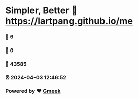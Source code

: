 # Simpler, Better :link: https://lartpang.github.io/me 
### :page_facing_up: [6](https://lartpang.github.io/me/tag.html) 
### :speech_balloon: 0 
### :hibiscus: 43585 
### :alarm_clock: 2024-04-03 12:46:52 
### Powered by :heart: [Gmeek](https://github.com/Meekdai/Gmeek)
